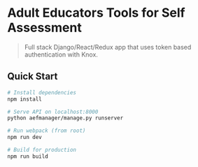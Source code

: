 # Adult Educators Tools for Self Assessment
> Full stack Django/React/Redux app that uses token based authentication with Knox.

## Quick Start

```bash
# Install dependencies
npm install

# Serve API on localhost:8000
python aefmanager/manage.py runserver

# Run webpack (from root)
npm run dev

# Build for production
npm run build
```
